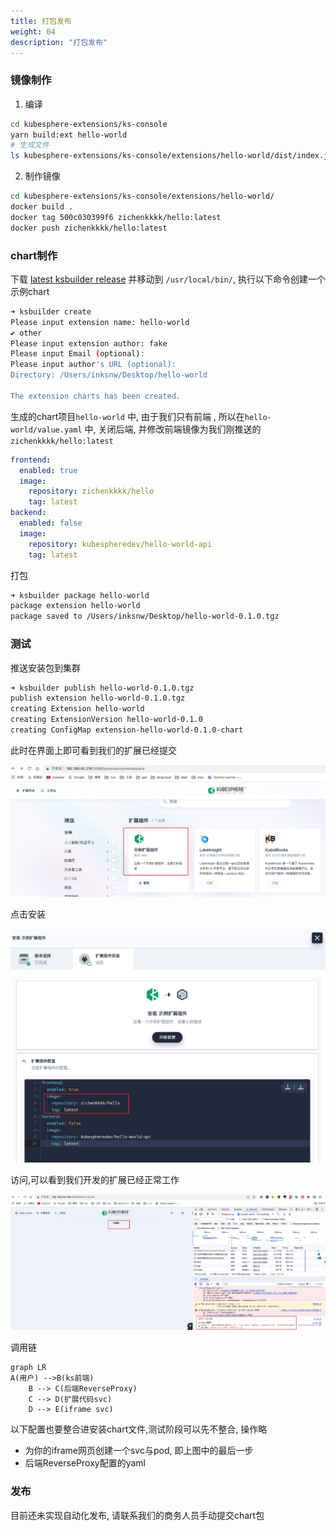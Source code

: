 ```yaml
---
title: 打包发布
weight: 04
description: "打包发布"
---
```


### 镜像制作

1. 编译

```bash
cd kubesphere-extensions/ks-console
yarn build:ext hello-world
# 生成文件
ls kubesphere-extensions/ks-console/extensions/hello-world/dist/index.js
```

2. 制作镜像

```bash
cd kubesphere-extensions/ks-console/extensions/hello-world/
docker build .
docker tag 500c030399f6 zichenkkkk/hello:latest
docker push zichenkkkk/hello:latest
```

### chart制作

下载 [latest ksbuilder release](https://github.com/kubesphere/ksbuilder/releases) 并移动到 `/usr/local/bin/`, 执行以下命令创建一个示例chart

```bash
➜ ksbuilder create
Please input extension name: hello-world
✔ other
Please input extension author: fake
Please input Email (optional): 
Please input author's URL (optional): 
Directory: /Users/inksnw/Desktop/hello-world

The extension charts has been created.
```

生成的chart项目`hello-world` 中, 由于我们只有前端 , 所以在`hello-world/value.yaml` 中, 关闭后端, 并修改前端镜像为我们刚推送的`zichenkkkk/hello:latest`

```yaml
frontend:
  enabled: true
  image:
    repository: zichenkkkk/hello
    tag: latest
backend:
  enabled: false
  image:
    repository: kubespheredev/hello-world-api
    tag: latest
```

打包

```bash
➜ ksbuilder package hello-world
package extension hello-world
package saved to /Users/inksnw/Desktop/hello-world-0.1.0.tgz
```

### 测试

推送安装包到集群

```bash
➜ ksbuilder publish hello-world-0.1.0.tgz
publish extension hello-world-0.1.0.tgz
creating Extension hello-world
creating ExtensionVersion hello-world-0.1.0
creating ConfigMap extension-hello-world-0.1.0-chart
```

此时在界面上即可看到我们的扩展已经提交

<img src="../image/Snipaste_2024-02-22_11-37-56.png" alt="Snipaste_2024-02-22_11-37-56" style="zoom:50%;" />

点击安装

<img src="../image/Snipaste_2024-02-22_11-49-27.png" alt="Snipaste_2024-02-22_11-49-27" style="zoom:50%;" />

访问,可以看到我们开发的扩展已经正常工作

<img src="../image/Snipaste_2024-02-22_11-51-43.png" alt="Snipaste_2024-02-22_11-51-43" style="zoom:50%;" />

调用链

```mermaid
graph LR
A(用户) -->B(ks前端)
    B --> C(后端ReverseProxy)
    C --> D(扩展代码svc)
    D --> E(iframe svc)
```

以下配置也要整合进安装chart文件,测试阶段可以先不整合, 操作略

- 为你的iframe网页创建一个svc与pod, 即上图中的最后一步
- 后端ReverseProxy配置的yaml

### 发布

目前还未实现自动化发布, 请联系我们的商务人员手动提交chart包


